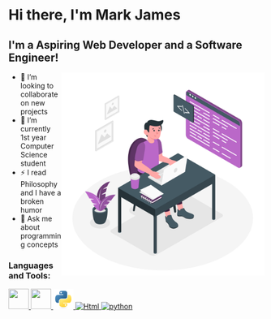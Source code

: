 # **Hi there, I'm Mark James**

## I'm a Aspiring Web Developer and a Software Engineer! 


<img align="right" src="https://raw.githubusercontent.com/cadornajansen/cadornajansen/main/Code%20typing-amico%20(1).png" alt="mj" height="400" />

- 🔭 I’m looking to collaborate on new projects
- 🌱 I’m currently 1st year Computer Science student
- ⚡ I read Philosophy and I have a broken humor
- 💬 Ask me about programming concepts
  
<h3 align="left">Languages and Tools: </h3>

   
<p align="left"> <a href="https://www.java.com" target="_blank"> 
 <a href="https://dotnet.microsoft.com/en-us/learntocode" target="_blank"> <img src="https://upload.wikimedia.org/wikipedia/commons/thumb/b/bd/Logo_C_sharp.svg/1200px-Logo_C_sharp.svg.png" width="40" height="40"/> </a>    
 <a href="https://www.w3schools.com/js/default.asp" target="_blank"> <img src="https://www.freepnglogos.com/uploads/javascript-png/png-javascript-badge-picture-8.png" width="40" height="40"/> </a>    
<a href="https://www.python.org" target="_blank"> <img src="https://raw.githubusercontent.com/devicons/devicon/master/icons/python/python-original.svg" alt="python" width="40" height="40"/> </a> 
<a href="https://www.w3schools.com/html/html_intro.asp" target="_blank"> <img src="https://www.cnet.com/a/img/resize/39e05dbff495f3ecbf044772f45baf993b92890a/hub/2011/01/18/6ee1f979-f0f7-11e2-8c7c-d4ae52e62bcc/HTML5_Logo_550px.png?auto=webp&fit=crop&height=900&width=1200" alt="Html" width="40" height="40"/> </a> 
<a href="https://www.w3schools.com/w3css/defaulT.asp" target="_blank"> <img src="https://cdn-icons-png.flaticon.com/512/919/919826.png" alt="python" width="40" height="40"/> </a> 
